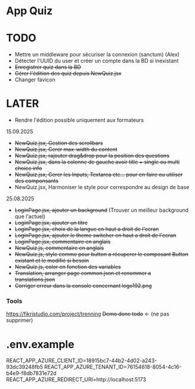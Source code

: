 # App Quiz


# TODO 

- Mettre un middleware pour sécuriser la connexion (sanctum) (Alex)
- Détecter l'UUID du user et créer un compte dans la BD si inexistant
- ~~Enregistrer quiz dans la BD~~
- ~~Gérer l'édition des quiz depuis NewQuiz.jsx~~
- Changer favicon


# LATER
- Rendre l'édition possible uniquement aux formateurs


15.09.2025
- ~~NewQuiz.jsx, Gestion des scrollbars~~
- ~~NewQuiz.jsx, Gerer max-width du content~~
- ~~NewQuiz.jsx, rajouter drag&drop pour la position des questions~~
- ~~NewQuiz.jsx, dans la colonne de gauche avoir title + single ou multi choice info~~
- ~~NewQuiz.jsx, Gerer les Inputs, Textarea etc... pour en faire ou utiliser des componsants~~ 
- NewQuiz.jsx, Harmoniser le style pour correspondre au design de base 


25.08.2025
- ~~LoginPage.jsx, ajouter un background~~ (Trouver un meilleur background que l'actuel)
- ~~LoginPage.jsx, ajouter un titre~~
- ~~LoginPage.jsx, choix de la langue en haut a droit de l'ecran~~
- ~~LoginPage.jsx, ajouter le theme switcher en haut a droit de l'ecran~~
- ~~LoginPage.jsx, commentaire en anglais~~
- ~~NewQuiz.js, commentaire en anglais~~
- ~~NewQuiz.js, style comme pour button a récuperer le composant Button existant et le modifié si besoin~~
- ~~NewQuiz.js, color en fonction des variables~~
- ~~Translation, arranger page common.json et renommer a translations.json~~
- ~~Corriger erreur dans la console concernant logo192.png~~




### Tools

https://fikristudio.com/project/trenning
~~Demo done todo~~ <- (ne pas supprimer)

# .env.example

REACT_APP_AZURE_CLIENT_ID=18915bc7-44b2-4d02-a243-93dc39248fb5
REACT_APP_AZURE_TENANT_ID=76154618-8054-4c16-b4e9-f8db7831e72d
REACT_APP_AZURE_REDIRECT_URI=http://localhost:5173
